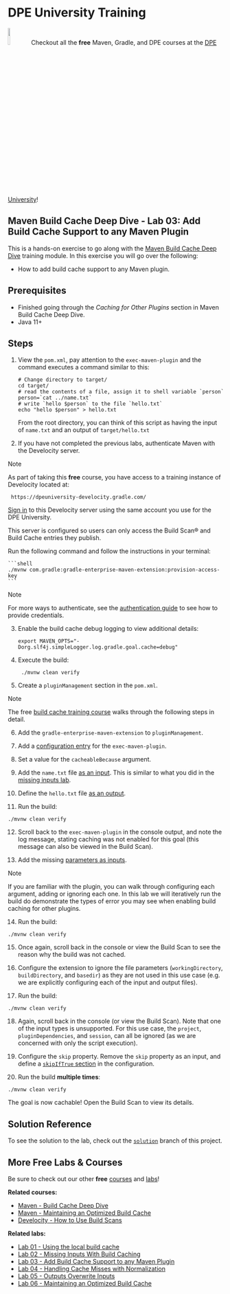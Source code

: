 # DPE University Training

[<img width="10%" height="10%" src="https://user-images.githubusercontent.com/120980/174325546-8558160b-7f16-42cb-af0f-511849f22ebc.png">](https://dpeuniversity.gradle.com/)
Checkout all the **free** Maven, Gradle, and DPE courses at the [DPE University][dpe-university]!

## Maven Build Cache Deep Dive - Lab 03: Add Build Cache Support to any Maven Plugin

This is a hands-on exercise to go along with the [Maven Build Cache Deep Dive][course-url] training module. In this exercise you will go over the following:

- How to add build cache support to any Maven plugin.


## Prerequisites

- Finished going through the _Caching for Other Plugins_ section in Maven Build Cache Deep Dive.
- Java 11+

Steps
-----

1. View the `pom.xml`, pay attention to the `exec-maven-plugin` and the command executes a command similar to this:
   
   ```shell
   # Change directory to target/
   cd target/
   # read the contents of a file, assign it to shell variable `person`
   person=`cat ../name.txt`
   # write `hello $person` to the file `hello.txt`
   echo "hello $person" > hello.txt
   ```

   From the root directory, you can think of this script as having the input of `name.txt` and an output of `target/hello.txt`

2. If you have not completed the previous labs, authenticate Maven with the Develocity server.

> [!NOTE]
> As part of taking this **free** course, you have access to a training instance of Develocity located at:
> ```
>  https://dpeuniversity-develocity.gradle.com/
>  ```
> [Sign in][develocity-url] to this Develocity server using the same account you use for the DPE University.
>
> This server is configured so users can only access the Build Scan® and Build Cache entries they publish.

   Run the following command and follow the instructions in your terminal:

    ```shell
    ./mvnw com.gradle:gradle-enterprise-maven-extension:provision-access-key
    ```
> [!NOTE]
> For more ways to authenticate, see the [authentication guide](https://docs.gradle.com/enterprise/maven-extension/#authenticating_with_gradle_enterprise) to see how to provide credentials.

3. Enable the build cache debug logging to view additional details:

   ```shell
   export MAVEN_OPTS="-Dorg.slf4j.simpleLogger.log.gradle.goal.cache=debug"
   ```

4. Execute the build:

   ```shell
    ./mvnw clean verify
    ```

5. Create a `pluginManagement` section in the `pom.xml`.

> [!NOTE]
> The free [build cache training course][course-url] walks through the following steps in detail.
 
6. Add the `gradle-enterprise-maven-extension` to `pluginManagement`.

7. Add a [configuration entry](https://docs.gradle.com/enterprise/maven-extension/#making_other_goals_cacheable) for the `exec-maven-plugin`.

8. Set a value for the `cacheableBecause` argument.

9. Add the `name.txt` file [as an input](https://docs.gradle.com/enterprise/maven-extension/#declaring_additional_inputs). This is similar to what you did in the [missing inputs lab][missing-inputs-lab].

10. Define the `hello.txt` file [as an output](https://docs.gradle.com/enterprise/maven-extension/#declaring_additional_outputs).

11. Run the build:

   ```shell
   ./mvnw clean verify
   ```
   
12. Scroll back to the `exec-maven-plugin` in the console output, and note the log message, stating caching was not enabled for this goal (this message can also be viewed in the Build Scan).

13. Add the missing [parameters as inputs](https://docs.gradle.com/enterprise/maven-extension/#making_other_goals_cacheable).
    
> [!NOTE]
> If you are familiar with the plugin, you can walk through configuring each argument, adding or ignoring each one.
> In this lab we will iteratively run the build do demonstrate the types of error you may see when enabling build caching for other plugins.  

14. Run the build:

   ```shell
   ./mvnw clean verify
   ```

15. Once again, scroll back in the console or view the Build Scan to see the reason why the build was not cached.

16. Configure the extension to ignore the file parameters (`workingDirectory`, `buildDirectory`, and `basedir`) as they are not used in this use case (e.g. we are explicitly configuring each of the input and output files).

17. Run the build:

   ```shell
   ./mvnw clean verify
   ```

18. Again, scroll back in the console (or view the Build Scan).
    Note that one of the input types is unsupported. For this use case, the `project`, `pluginDependencies`, and `session`, can all be ignored (as we are concerned with only the script execution).

19. Configure the `skip` property.
   Remove the `skip` property as an input, and define a [`skipIfTrue` section](https://docs.gradle.com/enterprise/maven-extension/#conditionally_skipping_goal_execution) in the configuration.

20. Run the build **multiple times**:

   ```shell
   ./mvnw clean verify
   ```

The goal is now cachable! Open the Build Scan to view its details.

## Solution Reference

To see the solution to the lab, check out the [`solution`](https://github.com/gradle/caching-any-plugin-maven-build-cache-lab/commit/solution) branch of this project.

## More Free Labs & Courses

Be sure to check out our other **free** [courses][dpe-university] and [labs](https://github.com/gradle?q=dpe-university)!

**Related courses:**
- [Maven - Build Cache Deep Dive][course-url]
- [Maven - Maintaining an Optimized Build Cache](https://dpeuniversity.gradle.com/c/42cf9d626302011526c4a0536b26af929b5bef58)
- [Develocity - How to Use Build Scans](https://dpeuniversity.gradle.com/c/0b0b3e4a8d21709ff39074e9962eee6ca4276dc1)

**Related labs:**
- [Lab 01 - Using the local build cache](https://github.com/gradle/getting-started-maven-build-cache-lab)
- [Lab 02 - Missing Inputs With Build Caching](https://github.com/gradle/missing-inputs-maven-build-cache-lab)
- [Lab 03 - Add Build Cache Support to any Maven Plugin](https://github.com/gradle/caching-any-plugin-maven-build-cache-lab)
- [Lab 04 - Handling Cache Misses with Normalization](https://github.com/gradle/cache-misses-maven-build-cache-lab)
- [Lab 05 - Outputs Overwrite Inputs](https://github.com/gradle/outputs-overwrite-inputs-maven-build-cache-lab)
- [Lab 06 - Maintaining an Optimized Build Cache](https://github.com/gradle/maintaining-optimized-cache-maven-build-cache-lab)

[course-url]: https://dpeuniversity.gradle.com/c/47262fea1e74b719afb590d8cb3f8280bf2af732
[dpe-university]: https://dpeuniversity.gradle.com/
[develocity-url]: https://dpeuniversity-develocity.gradle.com/
[missing-inputs-lab]: https://github.com/gradle/TBD